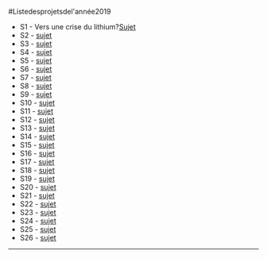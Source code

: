 #Listedesprojetsdel'année2019

- S1 - Vers une crise du lithium?[Sujet](UE142019-S1-Lithium.md)
- S2 - [sujet](UE142019-S2-Batiment.md)
- S3 - [sujet](UE142019-S3-PaysageetEnergie.md)
- S4 - [sujet](UE142019-S4-AutoconsommationPV.md)
- S5 - [sujet](UE142019-S5-AmenagementBassee.md)
- S6 - [sujet](UE142019-S6-Renewablesandjobs.md)
- S7 - [sujet](UE142019-S7-NumeriqueEtConsommation.md)
- S8 - [sujet](UE142019-S8-EmpriseVehicules.md)
- S9 - [sujet](UE142019-S9-ISR-Cu.md)
- S10 - [sujet](UE142019-S10-Cobalt.md)
- S11 - [sujet](UE142019-S11-CoutsIntegrationENR.md)
- S12 - [sujet](UE142019-S12-HydrogeneversusBatteries.md)
- S13 - [sujet](UE142019-S13-RolePouvoirRegulateur.md)
- S14 - [sujet](UE142019-S14-DeveloppementAfrique.md)
- S15 - [sujet](UE142019-S15-Biomass.md)
- S16 - [sujet](UE142019-S16-CaptureCO2.md)
- S17 - [sujet](UE142019-S17-ENRSimplifie.md)
- S18 - [sujet](UE142019-S18-Populationetenergie.md)
- S19 - [sujet](UE142019-S19-IAlowtech.md)
- S20 - [sujet](UE142019-S20-Aerogels.md)
- S21 - [sujet](UE142019-S21-Geothermie.md)
- S22 - [sujet](UE142019-S22-Phytomanagementetmetaux.md)
- S23 - [sujet](UE142019-S23-Phytomanagementetenergie.md)
- S24 - [sujet](UE142019-S24-Biogaz.md)
- S25 - [sujet](UE142019-S25-Caoutchouc.md)
- S26 - [sujet](UE142019-S26-Sable.md)

--- 
